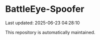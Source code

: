 # BattleEye-Spoofer

Last updated: 2025-06-23 04:28:10

This repository is automatically maintained.
